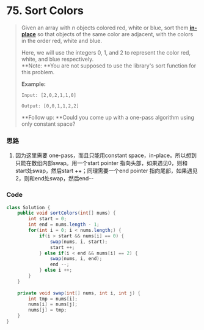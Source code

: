 # 75. Sort Colors

> Given an array with _n_ objects colored red, white or blue, sort them [**in-place**](https://en.wikipedia.org/wiki/In-place_algorithm) so that objects of the same color are adjacent, with the colors in the order red, white and blue.
>
> Here, we will use the integers 0, 1, and 2 to represent the color red, white, and blue respectively.  
> **Note: **You are not supposed to use the library's sort function for this problem.
>
> **Example:**
>
> ```
> Input: [2,0,2,1,1,0]
>
> Output: [0,0,1,1,2,2]
> ```
>
> **Follow up: **Could you come up with a one-pass algorithm using only constant space?

### 思路

1. 因为这里需要 one-pass，而且只能用constant space，in-place。所以想到只能在数组内部swap。用一个start pointer 指向头部，如果遇见0，则和start处swap，然后start ++；同理需要一个end pointer 指向尾部，如果遇见2，则和end处swap，然后end--

### Code

```java
class Solution {
    public void sortColors(int[] nums) {
        int start = 0;
        int end = nums.length - 1;
        for(int i = 0; i < nums.length;) {
            if(i > start && nums[i] == 0) {
                swap(nums, i, start);
                start ++;
            } else if(i < end && nums[i] == 2) {
                swap(nums, i, end);
                end --;
            } else i ++;
        }
    }
    
    private void swap(int[] nums, int i, int j) {
        int tmp = nums[i];
        nums[i] = nums[j];
        nums[j] = tmp;
    }
}
```



